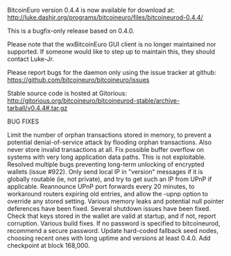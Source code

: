 BitcoinEuro version 0.4.4 is now available for download at:
http://luke.dashjr.org/programs/bitcoineuro/files/bitcoineurod-0.4.4/

This is a bugfix-only release based on 0.4.0.

Please note that the wxBitcoinEuro GUI client is no longer maintained nor supported. If someone would like to step up to maintain this, they should contact Luke-Jr.

Please report bugs for the daemon only using the issue tracker at github:
https://github.com/bitcoineuro/bitcoineuro/issues

Stable source code is hosted at Gitorious:
http://gitorious.org/bitcoineuro/bitcoineurod-stable/archive-tarball/v0.4.4#.tar.gz

BUG FIXES

Limit the number of orphan transactions stored in memory, to prevent a potential denial-of-service attack by flooding orphan transactions. Also never store invalid transactions at all.
Fix possible buffer overflow on systems with very long application data paths. This is not exploitable.
Resolved multiple bugs preventing long-term unlocking of encrypted wallets (issue #922).
Only send local IP in "version" messages if it is globally routable (ie, not private), and try to get such an IP from UPnP if applicable.
Reannounce UPnP port forwards every 20 minutes, to workaround routers expiring old entries, and allow the -upnp option to override any stored setting.
Various memory leaks and potential null pointer deferences have been
fixed.
Several shutdown issues have been fixed.
Check that keys stored in the wallet are valid at startup, and if not,
report corruption.
Various build fixes.
If no password is specified to bitcoineurod, recommend a secure password.
Update hard-coded fallback seed nodes, choosing recent ones with long uptime and versions at least 0.4.0.
Add checkpoint at block 168,000.


